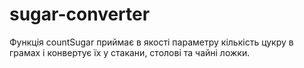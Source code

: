 # sugar-converter

Функція countSugar приймає в якості параметру кількість цукру в грамах і конвертує їх у стакани, столові та чайні ложки.

